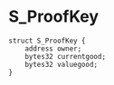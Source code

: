 # S_ProofKey

```solidity
struct S_ProofKey {
    address owner;
    bytes32 currentgood;
    bytes32 valuegood;
}
```

